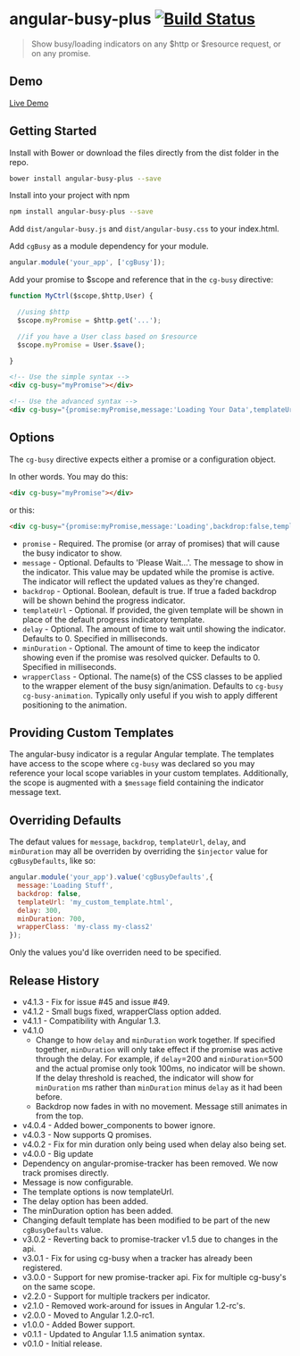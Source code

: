# angular-busy-plus [![Build Status](https://travis-ci.org/faceleg/angular-busy-plus.png?branch=master)](https://travis-ci.org/faceleg/angular-busy-plus)

> Show busy/loading indicators on any $http or $resource request, or on any promise.

## Demo

[Live Demo](http://faceleg.github.io/angular-busy-plus/demo)

## Getting Started

Install with Bower or download the files directly from the dist folder in the repo.

```bash
bower install angular-busy-plus --save
```

Install into your project with npm

```bash
npm install angular-busy-plus --save
```

Add `dist/angular-busy.js` and `dist/angular-busy.css` to your index.html.

Add `cgBusy` as a module dependency for your module.

```js
angular.module('your_app', ['cgBusy']);
```

Add your promise to $scope and reference that in the `cg-busy` directive:

```js
function MyCtrl($scope,$http,User) {

  //using $http
  $scope.myPromise = $http.get('...');

  //if you have a User class based on $resource
  $scope.myPromise = User.$save();

}
```

```html
<!-- Use the simple syntax -->
<div cg-busy="myPromise"></div>

<!-- Use the advanced syntax -->
<div cg-busy="{promise:myPromise,message:'Loading Your Data',templateUrl:'mycustomtemplate.html'}"></div>
```

## Options

The `cg-busy` directive expects either a promise or a configuration object.

In other words.  You may do this:

```html
<div cg-busy="myPromise"></div>
```

or this:

```html
<div cg-busy="{promise:myPromise,message:'Loading',backdrop:false,templateUrl:'myAwesomeTemplate.html',delay:300,minDuration:700}"></div>
```

* `promise` - Required. The promise (or array of promises) that will cause the busy indicator to show.
* `message` - Optional.  Defaults to 'Please Wait...'.  The message to show in the indicator.  This value may be updated while the promise is active.  The indicator will reflect the updated values as they're changed.
* `backdrop` - Optional. Boolean, default is true. If true a faded backdrop will be shown behind the progress indicator.
* `templateUrl` - Optional.  If provided, the given template will be shown in place of the default progress indicatory template.
* `delay` - Optional.  The amount of time to wait until showing the indicator.  Defaults to 0.  Specified in milliseconds.
* `minDuration` - Optional.  The amount of time to keep the indicator showing even if the promise was resolved quicker.  Defaults to 0.  Specified in milliseconds.
* `wrapperClass` - Optional.  The name(s) of the CSS classes to be applied to the wrapper element of the busy sign/animation.  Defaults to `cg-busy cg-busy-animation`.  Typically only useful if you wish to apply different positioning to the animation.

## Providing Custom Templates

The angular-busy indicator is a regular Angular template.  The templates have access to the scope where `cg-busy` was declared so you may reference your local scope variables in your custom templates.  Additionally, the scope is augmented with a `$message` field containing the indicator message text.

## Overriding Defaults

The defaut values for `message`, `backdrop`, `templateUrl`, `delay`, and `minDuration` may all be overriden by overriding the `$injector` value for `cgBusyDefaults`, like so:

```js
angular.module('your_app').value('cgBusyDefaults',{
  message:'Loading Stuff',
  backdrop: false,
  templateUrl: 'my_custom_template.html',
  delay: 300,
  minDuration: 700,
  wrapperClass: 'my-class my-class2'
});
```

Only the values you'd like overriden need to be specified.


## Release History
 * v4.1.3 - Fix for issue #45 and issue #49.
 * v4.1.2 - Small bugs fixed, wrapperClass option added.
 * v4.1.1 - Compatibility with Angular 1.3.
 * v4.1.0
   * Change to how `delay` and `minDuration` work together.  If specified together, `minDuration` will only take effect if the promise was active through the delay.  For example, if `delay`=200 and `minDuration`=500 and the actual promise only took 100ms, no indicator will be shown.  If the delay threshold is reached, the indicator will show for `minDuration` ms rather than `minDuration` minus `delay` as it had been before.
   * Backdrop now fades in with no movement.  Message still animates in from the top.
 * v4.0.4 - Added bower_components to bower ignore.
 * v4.0.3 - Now supports Q promises.
 * v4.0.2 - Fix for min duration only being used when delay also being set.
 * v4.0.0 - Big update
  * Dependency on angular-promise-tracker has been removed.  We now track promises directly.
  * Message is now configurable.
  * The template options is now templateUrl.
  * The delay option has been added.
  * The minDuration option has been added.
  * Changing default template has been modified to be part of the new `cgBusyDefaults` value.
 * v3.0.2 - Reverting back to promise-tracker v1.5 due to changes in the api.
 * v3.0.1 - Fix for using cg-busy when a tracker has already been registered.
 * v3.0.0 - Support for new promise-tracker api.  Fix for multiple cg-busy's on the same scope.
 * v2.2.0 - Support for multiple trackers per indicator.
 * v2.1.0 - Removed work-around for issues in Angular 1.2-rc's.
 * v2.0.0 - Moved to Angular 1.2.0-rc1.
 * v1.0.0 - Added Bower support.
 * v0.1.1 - Updated to Angular 1.1.5 animation syntax.
 * v0.1.0 - Initial release.
